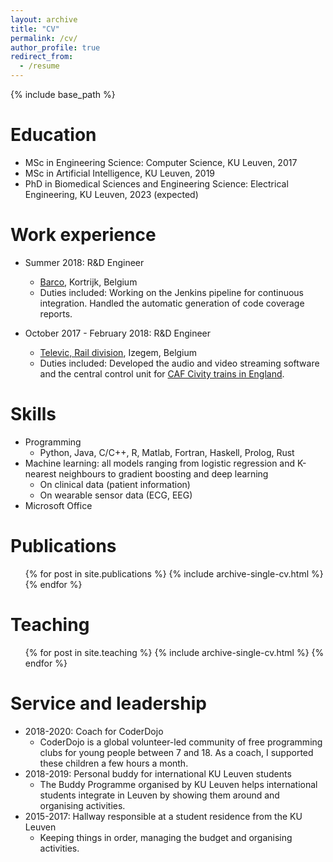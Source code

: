 ```yaml
---
layout: archive
title: "CV"
permalink: /cv/
author_profile: true
redirect_from:
  - /resume
---
```


{% include base_path %}

Education
======
* MSc in Engineering Science: Computer Science, KU Leuven, 2017
* MSc in Artificial Intelligence, KU Leuven, 2019
* PhD in Biomedical Sciences and Engineering Science: Electrical Engineering, KU Leuven, 2023 (expected)

Work experience
======
* Summer 2018: R&D Engineer
  * [Barco](https://www.barco.com/), Kortrijk, Belgium
  * Duties included: Working on the Jenkins pipeline for continuous integration. Handled the automatic generation of code coverage reports. 

* October 2017 - February 2018: R&D Engineer
  * [Televic, Rail division](https://www.televic-rail.com/en), Izegem, Belgium
  * Duties included: Developed the audio and video streaming software and the central control unit for [CAF Civity trains in England](https://www.televic-rail.com/en/references/caf-northern-class-195-civity).
  
Skills
======
* Programming
  * Python, Java, C/C++, R, Matlab, Fortran, Haskell, Prolog, Rust
* Machine learning: all models ranging from logistic regression and K-nearest neighbours to gradient boosting and deep learning
  * On clinical data (patient information)
  * On wearable sensor data (ECG, EEG)
* Microsoft Office

Publications
======
  <ul>{% for post in site.publications %}
    {% include archive-single-cv.html %}
  {% endfor %}</ul>
  
Teaching
======
  <ul>{% for post in site.teaching %}
    {% include archive-single-cv.html %}
  {% endfor %}</ul>
  
Service and leadership
======
* 2018-2020: Coach for CoderDojo
  * CoderDojo is a global volunteer-led community of free programming clubs for young people between 7 and 18. As a coach, I supported these children a few hours a month.
* 2018-2019: Personal buddy for international KU Leuven students
  * The Buddy Programme organised by KU Leuven helps international students integrate in Leuven by showing them around and organising activities.
* 2015-2017: Hallway responsible at a student residence from the KU Leuven
  * Keeping things in order, managing the budget and organising activities.


